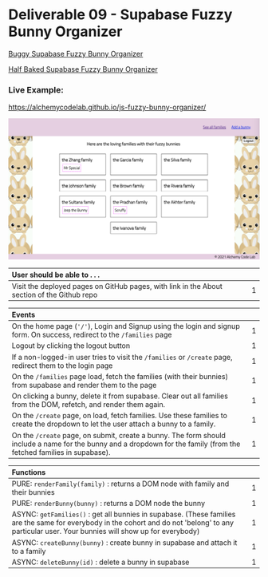 # Deliverable 09 - Supabase Fuzzy Bunny Organizer

[Buggy Supabase Fuzzy Bunny Organizer](https://github.com/alchemycodelab/buggy-js-fuzzy-bunny-organizer)

[Half Baked Supabase Fuzzy Bunny Organizer](https://github.com/alchemycodelab/half-baked-js-fuzzy-bunny-organizer)
### Live Example:
https://alchemycodelab.github.io/js-fuzzy-bunny-organizer/

![](../assets/fuzzy-bunnies.png)

| User should be able to . . .                                                         |             |
| :----------------------------------------------------------------------------------- | ----------: |
| Visit the deployed pages on GitHub pages, with link in the About section of the Github repo |    1 |

| Events                                                                                |             |
| :----------------------------------------------------------------------------------- | ----------: |
| On the home page (`'/'`), Login and Signup using the login and signup form. On success, redirect to the `/families` page   |        1 |
| Logout by clicking the logout button                                                       |        1 |
| If a non-logged-in user tries to visit the `/families` or `/create` page, redirect them to the login page     |       1 |
| On the `/families` page load, fetch the families (with their bunnies) from supabase and render them to the page         |        1 |
| On clicking a bunny, delete it from supabase. Clear out all families from the DOM, refetch, and render them again.                                              |        1 |
| On the `/create` page, on load, fetch families. Use these families to create the dropdown to let the user attach a bunny to a family.                            |        1 |
| On the `/create` page, on submit, create a bunny. The form should include a name for the bunny and a dropdown for the family (from the fetched families in supabase).                            |        1 |


| Functions                                                                                |             |
| :----------------------------------------------------------------------------------- | ----------: |
| PURE: `renderFamily(family)` : returns a DOM node with family and their bunnies |1|
| PURE: `renderBunny(bunny)` : returns a DOM node the bunny |1|
| ASYNC: `getFamilies()` : get all bunnies in supabase. (These families are the same for everybody in the cohort and do not 'belong' to any particular user. Your bunnies will show up for everybody) |1|
| ASYNC: `createBunny(bunny)` : create bunny in supabase and attach it to a family |1|
| ASYNC: `deleteBunny(id)` : delete a bunny in supabase |1|
